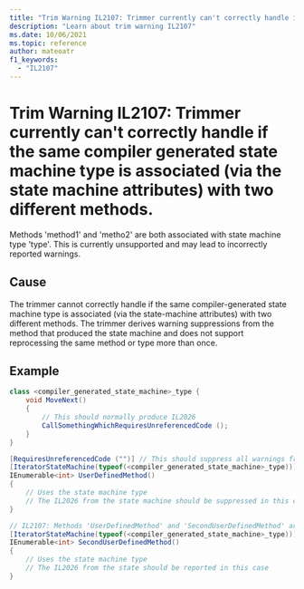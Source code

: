 ```yaml
---
title: "Trim Warning IL2107: Trimmer currently can't correctly handle if the same compiler generated state machine type is associated (via the state machine attributes) with two different methods."
description: "Learn about trim warning IL2107"
ms.date: 10/06/2021
ms.topic: reference
author: mateoatr
f1_keywords:
  - "IL2107"
---
```

# Trim Warning IL2107: Trimmer currently can't correctly handle if the same compiler generated state machine type is associated (via the state machine attributes) with two different methods.

Methods 'method1' and 'metho2' are both associated with state machine type 'type'. This is currently unsupported and may lead to incorrectly reported warnings.

## Cause

The trimmer cannot correctly handle if the same compiler-generated state machine type is associated (via the state-machine attributes) with two different methods. The trimmer derives warning suppressions from the method that produced the state machine and does not support reprocessing the same method or type more than once.

## Example

```csharp
class <compiler_generated_state_machine>_type {
    void MoveNext()
    {
        // This should normally produce IL2026
        CallSomethingWhichRequiresUnreferencedCode ();
    }
}

[RequiresUnreferencedCode ("")] // This should suppress all warnings from the method
[IteratorStateMachine(typeof(<compiler_generated_state_machine>_type))]
IEnumerable<int> UserDefinedMethod()
{
    // Uses the state machine type
    // The IL2026 from the state machine should be suppressed in this case
}

// IL2107: Methods 'UserDefinedMethod' and 'SecondUserDefinedMethod' are both associated with state machine type '<compiler_generated_state_machine>_type'.
[IteratorStateMachine(typeof(<compiler_generated_state_machine>_type))]
IEnumerable<int> SecondUserDefinedMethod()
{
    // Uses the state machine type
    // The IL2026 from the state should be reported in this case
}
```
